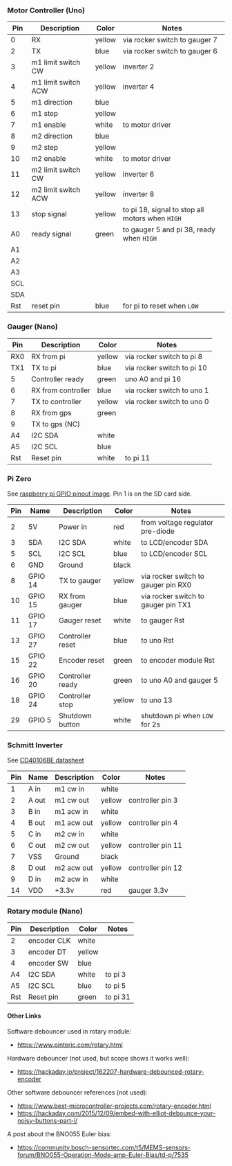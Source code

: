 
### Motor Controller (Uno)

| Pin | Description                 | Color  | Notes
|-----|-----------------------------|--------|------------------
|   0 | RX                          | yellow | via rocker switch to gauger 7
|   2 | TX                          | blue   | via rocker switch to gauger 6
|   3 | m1 limit switch CW          | yellow | inverter 2
|   4 | m1 limit switch ACW         | yellow | inverter 4
|   5 | m1 direction                | blue   |
|   6 | m1 step                     | yellow |
|   7 | m1 enable                   | white  | to motor driver
|   8 | m2 direction                | blue   |
|   9 | m2 step                     | yellow |
|  10 | m2 enable                   | white  | to motor driver
|  11 | m2 limit switch CW          | yellow | inverter 6
|  12 | m2 limit switch ACW         | yellow | inverter 8
|  13 | stop signal                 | yellow | to pi 18, signal to stop all motors when `HIGH`
|  A0 | ready signal                | green  | to gauger 5 and pi 38, ready when `HIGH`
|  A1 |                             |        | 
|  A2 |                             |        |
|  A3 |                             |        |
| SCL |                             |        |
| SDA |                             |        |
| Rst | reset pin                   | blue   | for pi to reset when `LOW`

###  Gauger (Nano)

| Pin | Description                 | Color  | Notes
|-----|-----------------------------|--------|------------------
| RX0 | RX from pi                  | yellow | via rocker switch to pi 8
| TX1 | TX to pi                    | blue   | via rocker switch to pi 10
|   5 | Controller ready            | green  | uno A0 and pi 16
|   6 | RX from controller          | blue   | via rocker switch to uno 1
|   7 | TX to controller            | yellow | via rocker switch to uno 0
|   8 | RX from gps                 | green  |
|   9 | TX to gps (NC)              |        |
|  A4 | I2C SDA                     | white  |
|  A5 | I2C SCL                     | blue   |
| Rst | Reset pin                   | white  | to pi 11

### Pi Zero

See [raspberry pi GPIO pinout image][gpio]. Pin 1 is on the SD card side.

| Pin  | Name    | Description         | Color  | Notes
|------|---------|---------------------|--------|--------
|   2  | 5V      | Power in            | red    | from voltage regulator pre-diode
|   3  | SDA     | I2C SDA             | white  | to LCD/encoder SDA
|   5  | SCL     | I2C SCL             | blue   | to LCD/encoder SCL
|   6  | GND     | Ground              | black  |
|   8  | GPIO 14 | TX to gauger        | yellow | via rocker switch to gauger pin RX0
|  10  | GPIO 15 | RX from gauger      | blue   | via rocker switch to gauger pin TX1
|  11  | GPIO 17 | Gauger reset        | white  | to gauger Rst
|  13  | GPIO 27 | Controller reset    | blue   | to uno Rst
|  15  | GPIO 22 | Encoder reset       | green  | to encoder module Rst
|  16  | GPIO 20 | Controller ready    | green  | to uno A0 and gauger 5
|  18  | GPIO 24 | Controller stop     | yellow | to uno 13
|  29  | GPIO  5 | Shutdown button     | white  | shutdown pi when `LOW` for 2s

### Schmitt Inverter

See [CD40106BE datasheet][schmitt]

| Pin | Name  | Description          | Color  | Notes
|-----|-------|----------------------|--------|--------------------
|   1 | A in  | m1 cw in             | white  |
|   2 | A out | m1 cw out            | yellow | controller pin 3
|   3 | B in  | m1 acw in            | white  |
|   4 | B out | m1 acw out           | yellow | controller pin 4
|   5 | C in  | m2 cw in             | white  |
|   6 | C out | m2 cw out            | yellow | controller pin 11
|   7 | VSS   | Ground               | black  |
|   8 | D out | m2 acw out           | yellow | controller pin 12
|   9 | D in  | m2 acw in            | white  |
|  14 | VDD   | +3.3v                | red    | gauger 3.3v


### Rotary module (Nano)

| Pin | Description                 | Color  | Notes
|-----|-----------------------------|--------|------------------
|   2 | encoder CLK                 | white  |
|   3 | encoder DT                  | yellow |
|   4 | encoder SW                  | blue   |
|  A4 | I2C SDA                     | white  | to pi 3
|  A5 | I2C SCL                     | blue   | to pi 5
| Rst | Reset pin                   | green  | to pi 31

#### Other Links

Software debouncer used in rotary module:
- https://www.pinteric.com/rotary.html

Hardware debouncer (not used, but scope shows it works well):
- https://hackaday.io/project/162207-hardware-debounced-rotary-encoder

Other software debouncer references (not used):
- https://www.best-microcontroller-projects.com/rotary-encoder.html
- https://hackaday.com/2015/12/09/embed-with-elliot-debounce-your-noisy-buttons-part-i/

A post about the BNO055 Euler bias:
- https://community.bosch-sensortec.com/t5/MEMS-sensors-forum/BNO055-Operation-Mode-amp-Euler-Bias/td-p/7535

[gpio]: https://elinux.org/images/5/5c/Pi-GPIO-header.png
[schmitt]: https://www.ti.com/lit/ds/symlink/cd40106b.pdf?ts=1619275906436